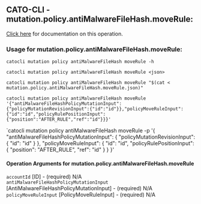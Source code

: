 
## CATO-CLI - mutation.policy.antiMalwareFileHash.moveRule:
[Click here](https://api.catonetworks.com/documentation/#mutation-mutation.policy.antiMalwareFileHash.moveRule) for documentation on this operation.

### Usage for mutation.policy.antiMalwareFileHash.moveRule:

`catocli mutation policy antiMalwareFileHash moveRule -h`

`catocli mutation policy antiMalwareFileHash moveRule <json>`

`catocli mutation policy antiMalwareFileHash moveRule "$(cat < mutation.policy.antiMalwareFileHash.moveRule.json)"`

`catocli mutation policy antiMalwareFileHash moveRule '{"antiMalwareFileHashPolicyMutationInput":{"policyMutationRevisionInput":{"id":"id"}},"policyMoveRuleInput":{"id":"id","policyRulePositionInput":{"position":"AFTER_RULE","ref":"id"}}}'`

`catocli mutation policy antiMalwareFileHash moveRule -p '{
    "antiMalwareFileHashPolicyMutationInput": {
        "policyMutationRevisionInput": {
            "id": "id"
        }
    },
    "policyMoveRuleInput": {
        "id": "id",
        "policyRulePositionInput": {
            "position": "AFTER_RULE",
            "ref": "id"
        }
    }
}'


#### Operation Arguments for mutation.policy.antiMalwareFileHash.moveRule ####

`accountId` [ID] - (required) N/A    
`antiMalwareFileHashPolicyMutationInput` [AntiMalwareFileHashPolicyMutationInput] - (required) N/A    
`policyMoveRuleInput` [PolicyMoveRuleInput] - (required) N/A    
